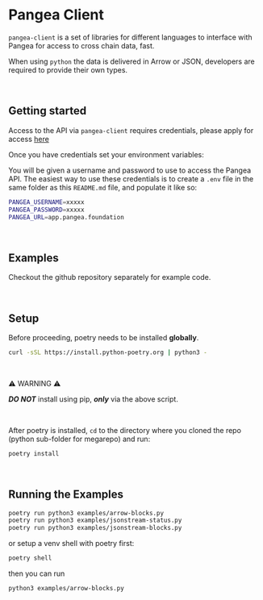 # Pangea Client

`pangea-client` is a set of libraries for different languages to interface with Pangea for access to cross chain data, fast.

When using `python` the data is delivered in Arrow or JSON, developers are required to provide their own types.

<br>

## Getting started

Access to the API via `pangea-client` requires credentials, please apply for access [here](https://pangea.foundation/get-access)

Once you have credentials set your environment variables:

You will be given a username and password to use to access the Pangea API.
The easiest way to use these credentials is to create a `.env` file in the same folder as this `README.md` file, and populate it like so:

```sh
PANGEA_USERNAME=xxxxx
PANGEA_PASSWORD=xxxxx
PANGEA_URL=app.pangea.foundation
```

<br>

## Examples

Checkout the github repository separately for example code.

<br>

## Setup

Before proceeding, poetry needs to be installed **globally**.

```sh
curl -sSL https://install.python-poetry.org | python3 -
```

<br>

⚠️ WARNING ⚠️

**_DO NOT_** install using pip, **_only_** via the above script.

<br>

After poetry is installed, `cd` to the directory where you cloned the repo (python sub-folder for megarepo) and run:

```sh
poetry install
```

<br>

## Running the Examples

```sh
poetry run python3 examples/arrow-blocks.py
poetry run python3 examples/jsonstream-status.py
poetry run python3 examples/jsonstream-blocks.py
```

or setup a venv shell with poetry first:

```sh
poetry shell
```

then you can run

```sh
python3 examples/arrow-blocks.py
```
